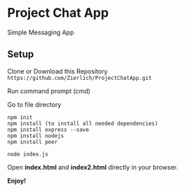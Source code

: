 # Project Chat App
Simple Messaging App

## Setup

Clone or Download this Repository ```https://github.com/Zierlich/ProjectChatApp.git```

Run command prompt (cmd)

Go to file directory
```
npm init
npm install (to install all needed dependencies)
npm install express --save
npm install nodejs
npm install peer
```

```
node index.js
```

Open **index.html** and **index2.html** directly in your browser.

**Enjoy!**



